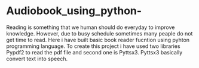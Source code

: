 # Audiobook_using_python-

Reading is something that we human should do everyday to improve knowledge. However, due to busy schedule sometimes many peaple do not get time
to read. Here i have built basic book reader fucntion using pyhton programming language. To create this project i have used two libraries Pypdf2
to read the pdf file and second one is Pyttsx3. Pyttsx3 basically convert text into speech.  
